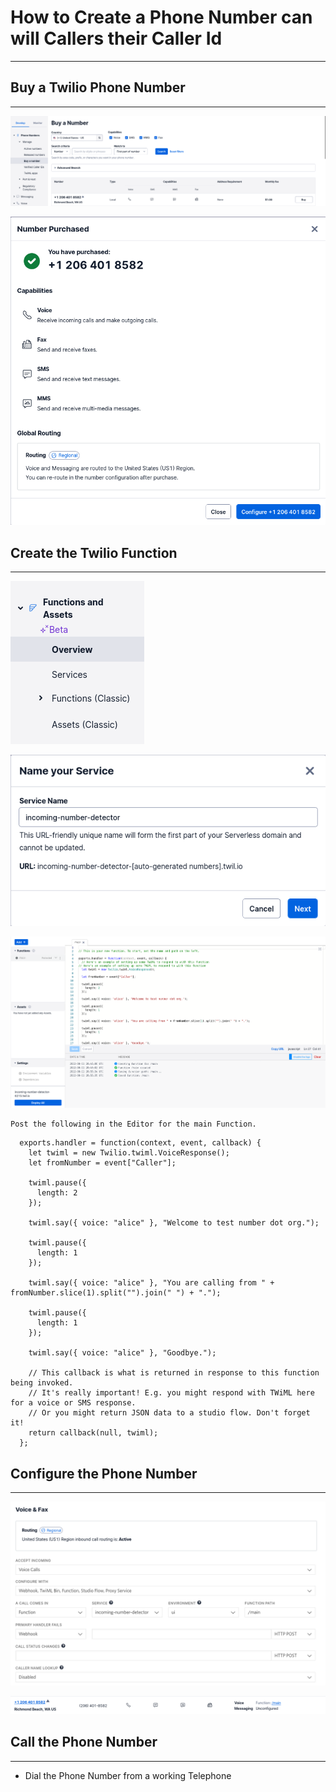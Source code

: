 
# How to Create a Phone Number can will Callers their Caller Id

---

## Buy a Twilio Phone Number

---

  ![Buy a Twilio Number](/assets/images/buy-a-twilio-number.png)

  ![Purchased Twilio Number](/assets/images/twilio-number-purchased.png)

## Create the Twilio Function  

---

  ![Find Twilio Functions and Assets in the Console](/assets/images/find-functions-and-assets.png)

  ![Create a New Service](/assets/images/create-a-new-service.png)

  ![Create a New Function called main](/assets/images/create-a-new-main-function.png)

    Post the following in the Editor for the main Function.

  ```
    exports.handler = function(context, event, callback) {      
      let twiml = new Twilio.twiml.VoiceResponse();        
      let fromNumber = event["Caller"];  

      twiml.pause({
        length: 2
      });

      twiml.say({ voice: "alice" }, "Welcome to test number dot org.");

      twiml.pause({
        length: 1
      });

      twiml.say({ voice: "alice" }, "You are calling from " + fromNumber.slice(1).split("").join(" ") + ".");

      twiml.pause({
        length: 1
      });

      twiml.say({ voice: "alice" }, "Goodbye.");

      // This callback is what is returned in response to this function being invoked.
      // It's really important! E.g. you might respond with TWiML here for a voice or SMS response.
      // Or you might return JSON data to a studio flow. Don't forget it!
      return callback(null, twiml);
    };
  ```

## Configure the Phone Number

---

  ![Enable the Function for incoming calls to the new Number](/assets/images/enable-the-number-detector-function.png)

  ![Verify the function is the default for the Number](/assets/images/verify-the-function-is-the-default-for-the-number.png)


## Call the Phone Number

---

  * Dial the Phone Number from a working Telephone
